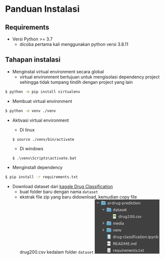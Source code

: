 # Panduan Instalasi

## Requirements

- Versi Python >= 3.7
	- dicoba pertama kali menggunakan python versi 3.8.11

## Tahapan instalasi

- Menginstal virtual environment secara global
	- virtual environment bertujuan untuk mengisolasi dependency project sehingga tidak tumpang tindih dengan project yang lain

```bash
$ python -m pip install virtualenv
```

- Membuat virtual environment

```bash
$ python -m venv ./venv
```

- Aktivasi virtual environment

	- Di linux
	```bash
	$ source ./venv/bin/activate
	```

	- Di windows
	```shell
	$ .\venv\Scripts\activate.bat
	```

- Menginstall dependency

```bash
$ pip install -r requirements.txt
```

- Download dataset dari [kaggle Drug Classification](https://www.kaggle.com/prathamtripathi/drug-classification)
	- buat folder baru dengan nama `dataset`
	- ekstrak file zip yang baru didownload, kemudian copy file drug200.csv kedalam folder `dataset`
	![](media/001.png)